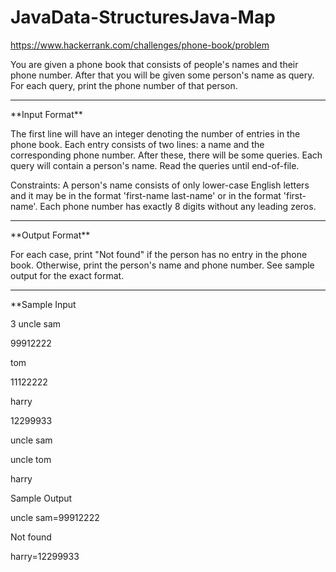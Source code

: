 # JavaData-StructuresJava-Map
https://www.hackerrank.com/challenges/phone-book/problem

You are given a phone book that consists of people's names and their phone number. After that you will be given some person's name as query. For each query, print the phone number of that person.
 <hr>  
**Input Format**

The first line will have an integer denoting the number of entries in the phone book. Each entry consists of two lines: a name and the corresponding phone number. After these, there will be some queries. Each query will contain a person's name. Read the queries until end-of-file.

Constraints:
A person's name consists of only lower-case English letters and it may be in the format 'first-name last-name' or in the format 'first-name'. Each phone number has exactly 8 digits without any leading zeros.


 <hr>  
**Output Format**

For each case, print "Not found" if the person has no entry in the phone book. Otherwise, print the person's name and phone number. See sample output for the exact format.


<hr>
**Sample Input

3
uncle sam

99912222

tom

11122222

harry

12299933

uncle sam

uncle tom

harry

Sample Output

uncle sam=99912222

Not found

harry=12299933

